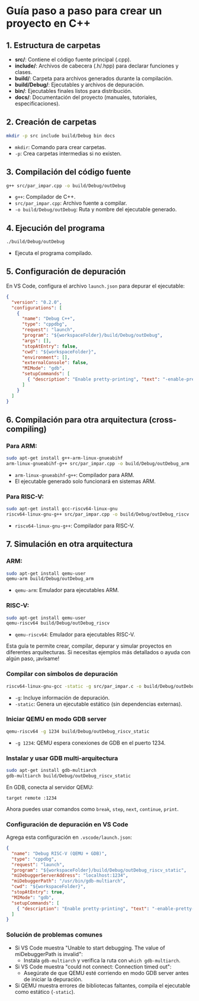 # Guía paso a paso para crear un proyecto en C++

## 1. Estructura de carpetas

- **src/**: Contiene el código fuente principal (.cpp).
- **include/**: Archivos de cabecera (.h/.hpp) para declarar funciones y clases.
- **build/**: Carpeta para archivos generados durante la compilación.
- **build/Debug/**: Ejecutables y archivos de depuración.
- **bin/**: Ejecutables finales listos para distribución.
- **docs/**: Documentación del proyecto (manuales, tutoriales, especificaciones).

## 2. Creación de carpetas

```bash
mkdir -p src include build/Debug bin docs
```
- `mkdir`: Comando para crear carpetas.
- `-p`: Crea carpetas intermedias si no existen.

## 3. Compilación del código fuente

```bash
g++ src/par_impar.cpp -o build/Debug/outDebug
```
- `g++`: Compilador de C++.
- `src/par_impar.cpp`: Archivo fuente a compilar.
- `-o build/Debug/outDebug`: Ruta y nombre del ejecutable generado.

## 4. Ejecución del programa

```bash
./build/Debug/outDebug
```
- Ejecuta el programa compilado.

## 5. Configuración de depuración

En VS Code, configura el archivo `launch.json` para depurar el ejecutable:

```json
{
  "version": "0.2.0",
  "configurations": [
    {
      "name": "Debug C++",
      "type": "cppdbg",
      "request": "launch",
      "program": "${workspaceFolder}/build/Debug/outDebug",
      "args": [],
      "stopAtEntry": false,
      "cwd": "${workspaceFolder}",
      "environment": [],
      "externalConsole": false,
      "MIMode": "gdb",
      "setupCommands": [
        { "description": "Enable pretty-printing", "text": "-enable-pretty-printing", "ignoreFailures": true }
      ]
    }
  ]
}
```

## 6. Compilación para otra arquitectura (cross-compiling)

### Para ARM:

```bash
sudo apt-get install g++-arm-linux-gnueabihf
arm-linux-gnueabihf-g++ src/par_impar.cpp -o build/Debug/outDebug_arm
```
- `arm-linux-gnueabihf-g++`: Compilador para ARM.
- El ejecutable generado solo funcionará en sistemas ARM.

### Para RISC-V:

```bash
sudo apt-get install gcc-riscv64-linux-gnu
riscv64-linux-gnu-g++ src/par_impar.cpp -o build/Debug/outDebug_riscv
```
- `riscv64-linux-gnu-g++`: Compilador para RISC-V.

## 7. Simulación en otra arquitectura

### ARM:

```bash
sudo apt-get install qemu-user
qemu-arm build/Debug/outDebug_arm
```
- `qemu-arm`: Emulador para ejecutables ARM.

### RISC-V:

```bash
sudo apt-get install qemu-user
qemu-riscv64 build/Debug/outDebug_riscv
```
- `qemu-riscv64`: Emulador para ejecutables RISC-V.




Esta guía te permite crear, compilar, depurar y simular proyectos en diferentes arquitecturas. Si necesitas ejemplos más detallados o ayuda con algún paso, ¡avísame!

### Compilar con símbolos de depuración
```bash
riscv64-linux-gnu-gcc -static -g src/par_impar.c -o build/Debug/outDebug_riscv_static
```
- `-g`: Incluye información de depuración.
- `-static`: Genera un ejecutable estático (sin dependencias externas).

### Iniciar QEMU en modo GDB server
```bash
qemu-riscv64 -g 1234 build/Debug/outDebug_riscv_static
```
- `-g 1234`: QEMU espera conexiones de GDB en el puerto 1234.

### Instalar y usar GDB multi-arquitectura
```bash
sudo apt-get install gdb-multiarch
gdb-multiarch build/Debug/outDebug_riscv_static
```
En GDB, conecta al servidor QEMU:
```
target remote :1234
```
Ahora puedes usar comandos como `break`, `step`, `next`, `continue`, `print`.

### Configuración de depuración en VS Code
Agrega esta configuración en `.vscode/launch.json`:
```json
{
  "name": "Debug RISC-V (QEMU + GDB)",
  "type": "cppdbg",
  "request": "launch",
  "program": "${workspaceFolder}/build/Debug/outDebug_riscv_static",
  "miDebuggerServerAddress": "localhost:1234",
  "miDebuggerPath": "/usr/bin/gdb-multiarch",
  "cwd": "${workspaceFolder}",
  "stopAtEntry": true,
  "MIMode": "gdb",
  "setupCommands": [
    { "description": "Enable pretty-printing", "text": "-enable-pretty-printing", "ignoreFailures": true }
  ]
}
```

### Solución de problemas comunes
- Si VS Code muestra "Unable to start debugging. The value of miDebuggerPath is invalid":
  - Instala `gdb-multiarch` y verifica la ruta con `which gdb-multiarch`.
- Si VS Code muestra "could not connect: Connection timed out":
  - Asegúrate de que QEMU esté corriendo en modo GDB server antes de iniciar la depuración.
- Si QEMU muestra errores de bibliotecas faltantes, compila el ejecutable como estático (`-static`).
